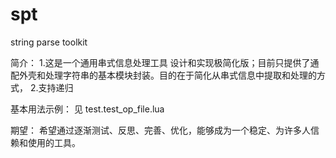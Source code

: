 # spt
string parse toolkit

简介：
	1.这是一个通用串式信息处理工具 设计和实现极简化版；目前只提供了通配外壳和处理字符串的基本模块封装。目的在于简化从串式信息中提取和处理的方式，
	2.支持递归
	
基本用法示例：
	见 test.test_op_file.lua
	
期望：
	希望通过逐渐测试、反思、完善、优化，能够成为一个稳定、为许多人信赖和使用的工具。
	